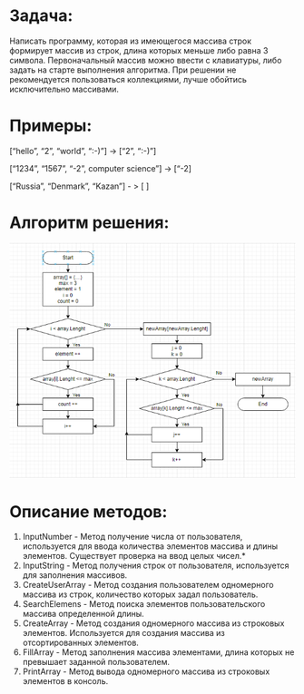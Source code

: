 # Задача:

Написать программу, которая из имеющегося массива строк формирует массив из строк, длина которых меньше либо равна 3 символа. Первоначальный массив можно ввести с клавиатуры, либо задать на старте выполнения алгоритма. При решении не рекомендуется пользоваться коллекциями, лучше обойтись исключительно массивами.
# Примеры:

  [“hello”, “2”, “world”, “:-)”] -> [“2”, “:-)”]

  [“1234”, “1567”, “-2”, computer science”] -> [“-2]

  [“Russia”, “Denmark”, “Kazan”] - > [ ]

# Алгоритм решения:
![Блок-схема](https://github.com/SergeyStarostin/C-Sharp_Final_Work/blob/main/diagram/diagram.PNG)

# Описание методов:

 1.	InputNumber - Метод получение числа от пользователя, используется для ввода количества элементов массива и длины элементов. Существует проверка на ввод целых чисел.*
 2.	InputString - Метод получения строк от пользователя, используется для заполнения массивов.
 3.	CreateUserArray - Метод создания пользователем одномерного массива из строк, количество которых задал пользователь.
 4.	SearchElemens - Метод поиска элементов пользовательского массива определенной длины.
 5.	CreateArray - Метод создания одномерного массива из строковых элементов. Используется для создания массива из отсортированных элементов.
 6.	FillArray - Метод заполнения массива элементами, длина которых не превышает заданной пользователем.
 7.	PrintArray - Метод вывода одномерного массива из строковых элементов в консоль.